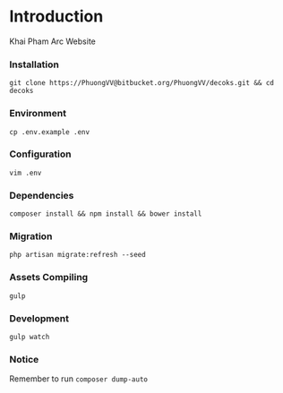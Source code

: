 # Introduction
Khai Pham Arc Website

### Installation
`git clone https://PhuongVV@bitbucket.org/PhuongVV/decoks.git && cd decoks`

### Environment
`cp .env.example .env`
### Configuration
`vim .env`
### Dependencies
`composer install && npm install && bower install`
### Migration
`php artisan migrate:refresh --seed`
### Assets Compiling
`gulp`
### Development
`gulp watch`



### Notice
Remember to run `composer dump-auto`